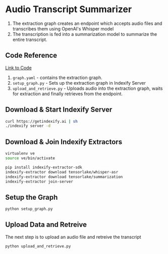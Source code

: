 # Audio Transcript Summarizer 

1. The extraction graph creates an endpoint which accepts audio files and transcribes them using OpenAI's Whisper model
2. The transcription is fed into a summarization model to summarize the entire transcript.

## Code Reference

[Link to Code](https://github.com/tensorlakeai/indexify/tree/main/examples/audio/summarization)

1. `graph.yaml` - contains the extraction graph.
2. `setup_graph.py` - Sets up the extraction graph in Indexify Server
3. `upload_and_retrieve.py` - Uploads audio into the extraction graph, waits for extraction and finally retrieves from the endpoint.

## Download & Start Indexify Server
```bash title="Terminal 1"
curl https://getindexify.ai | sh
./indexify server -d
```

## Download & Join Indexify Extractors 
```bash title="Terminal 2"
virtualenv ve
source ve/bin/activate

pip install indexify-extractor-sdk
indexify-extractor download tensorlake/whisper-asr
indexify-extractor download tensorlake/summarization
indexify-extractor join-server
```

## Setup the Graph 
```bash title="Terminal 3"
python setup_graph.py
```

## Upload Data and Retreive 
The next step is to upload an audio file and retreive the transcript

```bash title="Terminal 3"
python upload_and_retrieve.py
```


